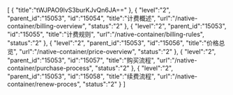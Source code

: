 [
	{
		"title":"tWJPAO9lvS3burKJvQn6JA=="
	},
	{
		"level":"2",
		"parent_id":"15053",
		"id":"15054",
		"title":"计费概述",
		"url":"/native-container/billing-overview",
		"status":"2"
	},
	{
		"level":"2",
		"parent_id":"15053",
		"id":"15055",
		"title":"计费规则",
		"url":"/native-container/billing-rules",
		"status":"2"
	},
	{
		"level":"2",
		"parent_id":"15053",
		"id":"15056",
		"title":"价格总览",
		"url":"/native-container/price-overview",
		"status":"2"
	},
	{
		"level":"2",
		"parent_id":"15053",
		"id":"15057",
		"title":"购买流程",
		"url":"/native-container/purchase-process",
		"status":"2"
	},
	{
		"level":"2",
		"parent_id":"15053",
		"id":"15058",
		"title":"续费流程",
		"url":"/native-container/renew-proces",
		"status":"2"
	}
]